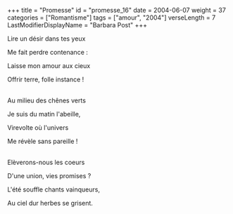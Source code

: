 +++
title = "Promesse"
id = "promesse_16"
date = 2004-06-07
weight = 37
categories = ["Romantisme"]
tags = ["amour", "2004"]
verseLength = 7
LastModifierDisplayName = "Barbara Post"
+++

Lire un désir dans tes yeux

Me fait perdre contenance :

Laisse mon amour aux cieux

Offrir terre, folle instance !

 \
Au milieu des chênes verts

Je suis du matin l'abeille,

Virevolte où l'univers

Me révèle sans pareille !

 \
Elèverons-nous les coeurs

D'une union, vies promises ?

L'été souffle chants vainqueurs,

Au ciel dur herbes se grisent.

